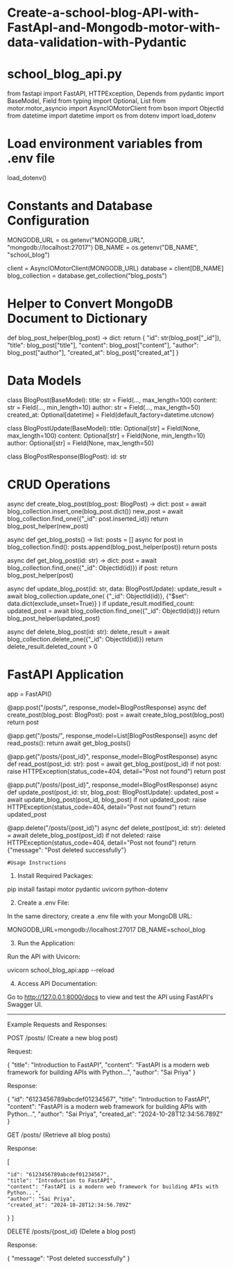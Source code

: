 # Create-a-school-blog-API-with-FastApI-and-Mongodb-motor-with-data-validation-with-Pydantic
# school_blog_api.py

from fastapi import FastAPI, HTTPException, Depends
from pydantic import BaseModel, Field
from typing import Optional, List
from motor.motor_asyncio import AsyncIOMotorClient
from bson import ObjectId
from datetime import datetime
import os
from dotenv import load_dotenv

# Load environment variables from .env file
load_dotenv()

# Constants and Database Configuration
MONGODB_URL = os.getenv("MONGODB_URL", "mongodb://localhost:27017")
DB_NAME = os.getenv("DB_NAME", "school_blog")

client = AsyncIOMotorClient(MONGODB_URL)
database = client[DB_NAME]
blog_collection = database.get_collection("blog_posts")

# Helper to Convert MongoDB Document to Dictionary
def blog_post_helper(blog_post) -> dict:
    return {
        "id": str(blog_post["_id"]),
        "title": blog_post["title"],
        "content": blog_post["content"],
        "author": blog_post["author"],
        "created_at": blog_post["created_at"]
    }

# Data Models
class BlogPost(BaseModel):
    title: str = Field(..., max_length=100)
    content: str = Field(..., min_length=10)
    author: str = Field(..., max_length=50)
    created_at: Optional[datetime] = Field(default_factory=datetime.utcnow)

class BlogPostUpdate(BaseModel):
    title: Optional[str] = Field(None, max_length=100)
    content: Optional[str] = Field(None, min_length=10)
    author: Optional[str] = Field(None, max_length=50)

class BlogPostResponse(BlogPost):
    id: str

# CRUD Operations
async def create_blog_post(blog_post: BlogPost) -> dict:
    post = await blog_collection.insert_one(blog_post.dict())
    new_post = await blog_collection.find_one({"_id": post.inserted_id})
    return blog_post_helper(new_post)

async def get_blog_posts() -> list:
    posts = []
    async for post in blog_collection.find():
        posts.append(blog_post_helper(post))
    return posts

async def get_blog_post(id: str) -> dict:
    post = await blog_collection.find_one({"_id": ObjectId(id)})
    if post:
        return blog_post_helper(post)

async def update_blog_post(id: str, data: BlogPostUpdate):
    update_result = await blog_collection.update_one(
        {"_id": ObjectId(id)}, {"$set": data.dict(exclude_unset=True)}
    )
    if update_result.modified_count:
        updated_post = await blog_collection.find_one({"_id": ObjectId(id)})
        return blog_post_helper(updated_post)

async def delete_blog_post(id: str):
    delete_result = await blog_collection.delete_one({"_id": ObjectId(id)})
    return delete_result.deleted_count > 0

# FastAPI Application
app = FastAPI()

@app.post("/posts/", response_model=BlogPostResponse)
async def create_post(blog_post: BlogPost):
    post = await create_blog_post(blog_post)
    return post

@app.get("/posts/", response_model=List[BlogPostResponse])
async def read_posts():
    return await get_blog_posts()

@app.get("/posts/{post_id}", response_model=BlogPostResponse)
async def read_post(post_id: str):
    post = await get_blog_post(post_id)
    if not post:
        raise HTTPException(status_code=404, detail="Post not found")
    return post

@app.put("/posts/{post_id}", response_model=BlogPostResponse)
async def update_post(post_id: str, blog_post: BlogPostUpdate):
    updated_post = await update_blog_post(post_id, blog_post)
    if not updated_post:
        raise HTTPException(status_code=404, detail="Post not found")
    return updated_post

@app.delete("/posts/{post_id}")
async def delete_post(post_id: str):
    deleted = await delete_blog_post(post_id)
    if not deleted:
        raise HTTPException(status_code=404, detail="Post not found")
    return {"message": "Post deleted successfully"}
    
    #Usage Instructions
1. Install Required Packages:

pip install fastapi motor pydantic uvicorn python-dotenv


2. Create a .env File:

In the same directory, create a .env file with your MongoDB URL:

MONGODB_URL=mongodb://localhost:27017
DB_NAME=school_blog


3. Run the Application:

Run the API with Uvicorn:

uvicorn school_blog_api:app --reload


4. Access API Documentation:

Go to http://127.0.0.1:8000/docs to view and test the API using FastAPI's Swagger UI.




---

Example Requests and Responses:

POST /posts/ (Create a new blog post)

Request:

{
  "title": "Introduction to FastAPI",
  "content": "FastAPI is a modern web framework for building APIs with Python...",
  "author": "Sai Priya"
}

Response:

{
  "id": "6123456789abcdef01234567",
  "title": "Introduction to FastAPI",
  "content": "FastAPI is a modern web framework for building APIs with Python...",
  "author": "Sai Priya",
  "created_at": "2024-10-28T12:34:56.789Z"
}

GET /posts/ (Retrieve all blog posts)

Response:

[
  
    "id": "6123456789abcdef01234567",
    "title": "Introduction to FastAPI",
    "content": "FastAPI is a modern web framework for building APIs with Python...",
    "author": "Sai Priya",
    "created_at": "2024-10-28T12:34:56.789Z"
  }
]

DELETE /posts/{post_id} (Delete a blog post)

Response:

{
  "message": "Post deleted successfully"
}



